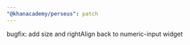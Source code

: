 ```yaml
---
"@khanacademy/perseus": patch
---
```


bugfix: add size and rightAlign back to numeric-input widget
